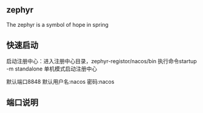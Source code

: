 ## zephyr
The zephyr is a symbol of hope in spring
## 快速启动
 启动注册中心：进入注册中心目录，zephyr-registor/nacos/bin 执行命令startup -m standalone 单机模式启动注册中心
 
 默认端口8848  默认用户名:nacos  密码:nacos 
## 端口说明
